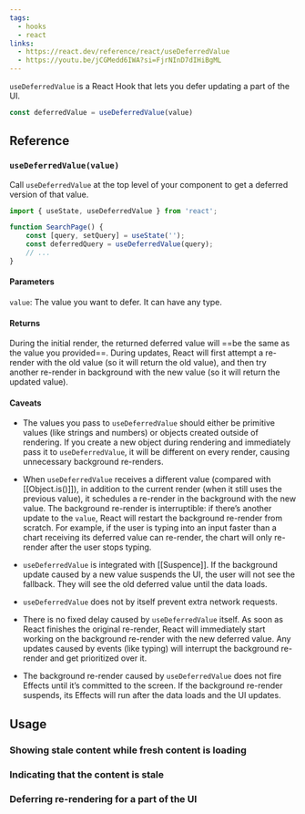 ```yaml
---
tags:
  - hooks
  - react
links:
  - https://react.dev/reference/react/useDeferredValue
  - https://youtu.be/jCGMedd6IWA?si=FjrNInD7dIHiBgML
---
```

`useDeferredValue` is a React Hook that lets you defer updating a part of the UI.

```js
const deferredValue = useDeferredValue(value)
```
## Reference 

### `useDeferredValue(value)`

Call `useDeferredValue` at the top level of your component to get a deferred version of that value.

```js
import { useState, useDeferredValue } from 'react';

function SearchPage() {  
	const [query, setQuery] = useState(''); 
	const deferredQuery = useDeferredValue(query);  
	// ...
}
```
#### Parameters
`value`: The value you want to defer. It can have any type.

#### Returns
During the initial render, the returned deferred value will ==be the same as the value you provided==. During updates, React will first attempt a re-render with the old value (so it will return the old value), and then try another re-render in background with the new value (so it will return the updated value).

#### Caveats 
- The values you pass to `useDeferredValue` should either be primitive values (like strings and numbers) or objects created outside of rendering. If you create a new object during rendering and immediately pass it to `useDeferredValue`, it will be different on every render, causing unnecessary background re-renders.

- When `useDeferredValue` receives a different value (compared with [[Object.is()]]), in addition to the current render (when it still uses the previous value), it schedules a re-render in the background with the new value. The background re-render is interruptible: if there’s another update to the `value`, React will restart the background re-render from scratch. For example, if the user is typing into an input faster than a chart receiving its deferred value can re-render, the chart will only re-render after the user stops typing.

- `useDeferredValue` is integrated with [[Suspence]]. If the background update caused by a new value suspends the UI, the user will not see the fallback. They will see the old deferred value until the data loads.

- `useDeferredValue` does not by itself prevent extra network requests.

- There is no fixed delay caused by `useDeferredValue` itself. As soon as React finishes the original re-render, React will immediately start working on the background re-render with the new deferred value. Any updates caused by events (like typing) will interrupt the background re-render and get prioritized over it.

- The background re-render caused by `useDeferredValue` does not fire Effects until it’s committed to the screen. If the background re-render suspends, its Effects will run after the data loads and the UI updates.
## Usage 
### Showing stale content while fresh content is loading
### Indicating that the content is stale
### Deferring re-rendering for a part of the UI 